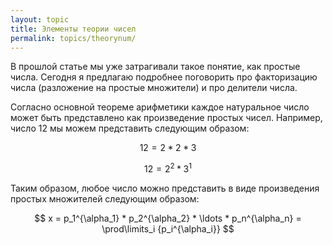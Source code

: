 ```yaml
---
layout: topic
title: Элементы теории чисел
permalink: topics/theorynum/
---
```

В прошлой статье мы уже затрагивали такое понятие, как простые числа. Сегодня я предлагаю подробнее поговорить про факторизацию числа (разложение на простые множители) и про делители числа.

Согласно основной теореме арифметики каждое натуральное число может быть представлено как произведение простых чисел. Например, число 12 мы можем представить следующим образом:

$$ 12 = 2 * 2 * 3 $$

$$ 12 = 2^2 * 3^1 $$

Таким образом, любое число можно представить в виде произведения простых множителей следующим образом:

$$ x = p_1^{\alpha_1} * p_2^{\alpha_2} * \ldots * p_n^{\alpha_n} = \prod\limits_i {p_i^{\alpha_i}} $$
